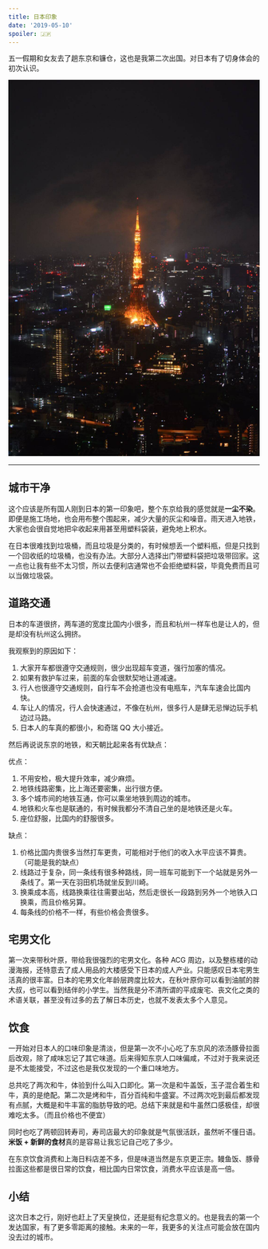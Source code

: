 ```yaml
---
title: 日本印象
date: '2019-05-10'
spoiler: 🇯🇵
---
```


五一假期和女友去了趟东京和镰仓，这也是我第二次出国。对日本有了切身体会的初次认识。

![东京](./tokyo.jpg)

---

## 城市干净

这个应该是所有国人刚到日本的第一印象吧，整个东京给我的感觉就是**一尘不染**。即便是施工场地，也会用布整个围起来，减少大量的灰尘和噪音。雨天进入地铁，大家也会很自觉地把伞收起来用甚至用塑料袋装，避免地上积水。

在日本很难找到垃圾桶，而且垃圾是分类的，有时候想丢一个塑料瓶，但是只找到一个回收纸的垃圾桶，也没有办法。大部分人选择出门带塑料袋把垃圾带回家。这一点也让我有些不太习惯，所以去便利店通常也不会拒绝塑料袋，毕竟免费而且可以当做垃圾袋。

## 道路交通

日本的车道很挤，两车道的宽度比国内小很多，而且和杭州一样车也是让人的，但是却没有杭州这么拥挤。

我观察到的原因如下：

1. 大家开车都很遵守交通规则，很少出现超车变道，强行加塞的情况。
1. 如果有救护车过来，前面的车会很默契地让道减速。
1. 行人也很遵守交通规则，自行车不会抢道也没有电瓶车，汽车车速会比国内快。
1. 车让人的情况，行人会快速通过，不像在杭州，很多行人是肆无忌惮边玩手机边过马路。
1. 日本人的车真的都很小，和奇瑞 QQ 大小接近。

然后再说说东京的地铁，和天朝比起来各有优缺点：

优点：

1. 不用安检，极大提升效率，减少麻烦。
1. 地铁线路密集，比上海还要密集，出行很方便。
1. 多个城市间的地铁互通，你可以乘坐地铁到周边的城市。
1. 地铁和火车也是联通的，有时候我都分不清自己坐的是地铁还是火车。
1. 座位舒服，比国内的舒服很多。

缺点：

1. 价格比国内贵很多当然打车更贵，可能相对于他们的收入水平应该不算贵。（可能是我的缺点）
1. 线路过于复杂，同一条线有很多种路线，同一班车可能到下一个站就是另外一条线了。第一天在羽田机场就坐反到川崎。
1. 换乘成本高，线路换乘往往需要出站，然后走很长一段路到另外一个地铁入口换乘，而且价格另算。
1. 每条线的价格不一样，有些价格会贵很多。

## 宅男文化

第一次来带秋叶原，带给我很强烈的宅男文化。各种 ACG 周边，以及整栋楼的动漫海报，还特意去了成人用品的大楼感受下日本的成人产业。只能感叹日本宅男生活真的很丰富。日本的宅男文化年龄层跨度比较大，在秋叶原你可以看到油腻的胖大叔，也可以看到结伴的小学生。当然我是分不清所谓的平成废宅、丧文化之类的术语关联，甚至没有过多的去了解日本历史，也就不发表太多个人意见。

## 饮食

一开始对日本人的口味印象是清淡，但是第一次不小心吃了东京风的浓汤豚骨拉面后改观，除了咸味忘记了其它味道。后来得知东京人口味偏咸，不过对于我来说还是不太能接受，不过这也是我仅发现的一个重口味地方。

总共吃了两次和牛，体验到什么叫入口即化。第一次是和牛盖饭，玉子混合着生和牛，真的是绝配。第二次是烤和牛，百分百纯和牛盛宴。不过两次吃到最后都发现有点腻，大概是和牛丰富的脂肪导致的吧。总结下来就是和牛虽然口感极佳，却很难吃太多。（而且价格也不便宜）

同时也吃了两顿回转寿司，寿司店最大的印象就是气氛很活跃，虽然听不懂日语。**米饭 + 新鲜的食材**真的是容易让我忘记自己吃了多少。

在东京饮食消费和上海日料店差不多，但是味道当然是东京更正宗。鳗鱼饭、豚骨拉面这些都是很日常的饮食，相比国内日常饮食，消费水平应该是高一倍。

## 小结

这次日本之行，刚好也赶上了天皇换位，还是挺有纪念意义的。也是我去的第一个发达国家，有了更多零距离的接触。未来的一年，我更多的关注点可能会放在国内没去过的城市。
